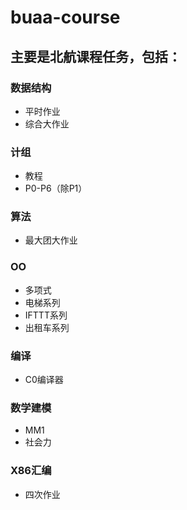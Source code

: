 # buaa-course
## 主要是北航课程任务，包括：
### 数据结构
- 平时作业
- 综合大作业
### 计组
- 教程
- P0-P6（除P1）
### 算法
- 最大团大作业
### OO
- 多项式
- 电梯系列
- IFTTT系列
- 出租车系列
### 编译
- C0编译器
### 数学建模
- MM1
- 社会力
### X86汇编
- 四次作业
